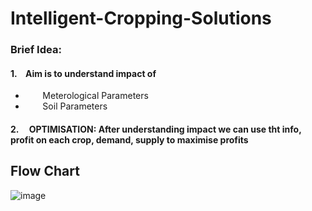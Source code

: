 # Intelligent-Cropping-Solutions

### Brief Idea:

#### 1.&nbsp;&nbsp;&nbsp; **Aim is to understand impact of**
* &nbsp;&nbsp;&nbsp;&nbsp;&nbsp;&nbsp; Meterological Parameters 
* &nbsp;&nbsp;&nbsp;&nbsp;&nbsp;&nbsp; Soil Parameters


#### 2. &nbsp;&nbsp;&nbsp; OPTIMISATION: After understanding impact we can use tht info, profit on each crop, demand, supply to maximise profits
 
 
 
## Flow Chart
![image](https://user-images.githubusercontent.com/87026163/202903484-3ef89425-0c77-4a6f-b4d6-45e921e2ea6f.png)
